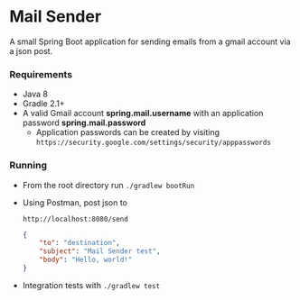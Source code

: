 # Mail Sender
A small Spring Boot application for sending emails from a gmail account via a json post.

### Requirements
* Java 8
* Gradle 2.1+
* A valid Gmail account __spring.mail.username__ with an application password __spring.mail.password__
  * Application passwords can be created by visiting `https://security.google.com/settings/security/apppasswords`

### Running
* From the root directory run
    `./gradlew bootRun`

* Using Postman, post json to

    `http://localhost:8080/send`

    ```json
    {
        "to": "destination",
        "subject": "Mail Sender test",
        "body": "Hello, world!"
    }
    ```
* Integration tests with
    `./gradlew test`
